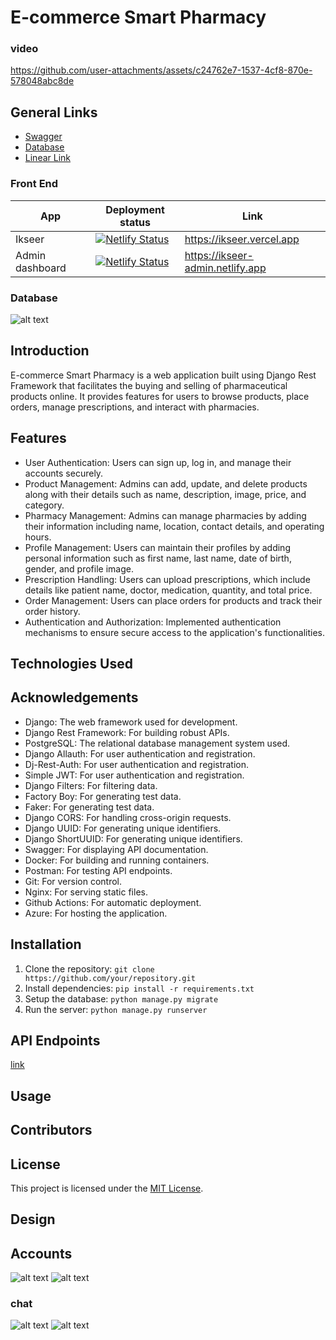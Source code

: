 # E-commerce Smart Pharmacy

### video


https://github.com/user-attachments/assets/c24762e7-1537-4cf8-870e-578048abc8de


## General Links

- [Swagger](https://ikseer.azurewebsites.net/swagger/)
- [Database](https://dbdiagram.io/d/phar-6686b3939939893dae0fde8a)
- [Linear Link](https://linear.app/iksirs/team/SOFT/all)


### Front End
| App             | Deployment status                                                                                                                                                 | Link                             |
| --------------- | ----------------------------------------------------------------------------------------------------------------------------------------------------------------- | -------------------------------- |
| Ikseer          | [![Netlify Status](https://api.netlify.com/api/v1/badges/1cc24593-7229-46c0-8563-364fb9ccb9c0/deploy-status)](https://app.netlify.com/sites/ikseer/deploys)       |https://ikseer.vercel.app      |
| Admin dashboard | [![Netlify Status](https://api.netlify.com/api/v1/badges/04482d2b-b30b-4ecd-8d72-8ce841906da3/deploy-status)](https://app.netlify.com/sites/ikseer-admin/deploys) | https://ikseer-admin.netlify.app |


### Database

![alt text](design/database/db.png)

## Introduction

E-commerce Smart Pharmacy is a web application built using Django Rest Framework that facilitates the buying and selling of pharmaceutical products online. It provides features for users to browse products, place orders, manage prescriptions, and interact with pharmacies.

## Features

- User Authentication: Users can sign up, log in, and manage their accounts securely.
- Product Management: Admins can add, update, and delete products along with their details such as name, description, image, price, and category.
- Pharmacy Management: Admins can manage pharmacies by adding their information including name, location, contact details, and operating hours.
- Profile Management: Users can maintain their profiles by adding personal information such as first name, last name, date of birth, gender, and profile image.
- Prescription Handling: Users can upload prescriptions, which include details like patient name, doctor, medication, quantity, and total price.
- Order Management: Users can place orders for products and track their order history.
- Authentication and Authorization: Implemented authentication mechanisms to ensure secure access to the application's functionalities.

## Technologies Used

## Acknowledgements

- Django: The web framework used for development.
- Django Rest Framework: For building robust APIs.
- PostgreSQL: The relational database management system used.
- Django Allauth: For user authentication and registration.
- Dj-Rest-Auth: For user authentication and registration.
- Simple JWT: For user authentication and registration.
- Django Filters: For filtering data.
- Factory Boy: For generating test data.
- Faker: For generating test data.
- Django CORS: For handling cross-origin requests.
- Django UUID: For generating unique identifiers.
- Django ShortUUID: For generating unique identifiers.
- Swagger: For displaying API documentation.
- Docker: For building and running containers.
- Postman: For testing API endpoints.
- Git: For version control.
- Nginx: For serving static files.
- Github Actions: For automatic deployment.
- Azure: For hosting the application.

## Installation

1. Clone the repository: `git clone https://github.com/your/repository.git`
2. Install dependencies: `pip install -r requirements.txt`
3. Setup the database: `python manage.py migrate`
4. Run the server: `python manage.py runserver`

## API Endpoints

[link](https://ikseer.azurewebsites.net/swagger/)

## Usage

## Contributors

## License

This project is licensed under the [MIT License](https://opensource.org/licenses/MIT).

## Design

## Accounts

![alt text](design/accounts/usecase.png)
![alt text](design/accounts/sequence.png)

### chat

![alt text](design/chat/usecase.png)
![alt text](design/chat/sequence.png)
